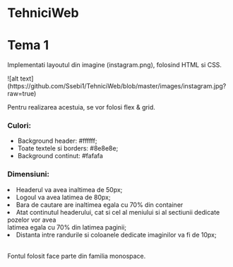 # TehniciWeb
<h1>Tema 1</h1>
<p>Implementati layoutul din imagine (instagram.png), folosind HTML si CSS.</p>
![alt text](https://github.com/Ssebi1/TehniciWeb/blob/master/images/instagram.jpg?raw=true)
<p>Pentru realizarea acestuia, se vor folosi flex & grid.<p>
<h3>Culori:</h3>
<ul>
  <li>Background header: #ffffff;</li>
  <li>Toate textele si borders: #8e8e8e;<l/i>
  <li>Background continut: #fafafa</li>
</ul>
<h3>Dimensiuni:</h3>
<li>Headerul va avea inaltimea de 50px;</li>
<li>Logoul va avea latimea de 80px;</li>
<li>Bara de cautare are inaltimea egala cu 70% din container</li>
<li>Atat continutul headerului, cat si cel al meniului si al sectiunii dedicate pozelor vor avea</li>
latimea egala cu 70% din latimea paginii;</li>
<li>Distanta intre randurile si coloanele dedicate imaginilor va fi de 10px;</li>
</ul><br>
<p>Fontul folosit face parte din familia monospace.</p>
